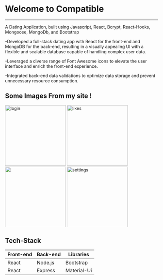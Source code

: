 <div>
  <h1>Welcome to Compatible</h1>
  <hr />
  <p>
   A Dating Application, built using Javascript, React, Bcrypt, React-Hooks, Mongoose, MongoDb, and Bootstrap

  -Developed a full-stack dating app with React for the front-end and MongoDB for the back-end, resulting in a visually appealing UI with a flexible and scalable database capable of handling complex user data.

  -Leveraged a diverse range of Font Awesome icons to elevate the user interface and enrich the front-end experience.

  -Integrated back-end data validations to optimize data storage and prevent unnecessary resource consumption.
  </p>
  <div>
    <h2>Some Images From my site !</h2>
    <div>
      <img style="width: 200px;" src="https://media.licdn.com/dms/image/C562DAQGjhcJTSUUkHw/profile-treasury-image-shrink_1920_1920/0/1678327938652?e=1680141600&v=beta&t=InnjeYD_BhTJ1INPs2Z9twobUirKc-lYOjl9VEVuW-0" alt="login"/>
      <img style="width: 200px;" src="https://media.licdn.com/dms/image/C562DAQGV50dC5-LB3Q/profile-treasury-image-shrink_1920_1920/0/1678327915211?e=1680141600&v=beta&t=rtCR5Zm45VGO8XsmEGzslaABlGs_R-Y9USCB-bzQ2dc" alt="likes"/>
      <img style="width: 200px;" src="https://media.licdn.com/dms/image/C562DAQE-fHgusxbfXA/profile-treasury-image-shrink_1920_1920/0/1678327887794?e=1680141600&v=beta&t=ClXJf9G6z8ahg0HbkRndXMyKbZBrrzWumePu4bjUlLM" alt=""matches/>
      <img style="width: 200px;" src="https://media.licdn.com/dms/image/C562DAQE4gFo9YEtFow/profile-treasury-image-shrink_1920_1920/0/1678327864669?e=1680141600&v=beta&t=rwbjUx4sQb0xwZ-9EKRKk8SLmewwdX-RP0Tm3oZEWyo" alt="settings"/>
    </div>
    <h2>Tech-Stack</h2>
    <div>
      <table>
        <thead>
          <tr>
            <th>
              Front-end
            </th>
            <th>
              Back-end
            </th>
            <th>
              Libraries
            </th>
          </tr>
        </thead>
        <tbody>
          <tr>
            <td>
            React
            </td>
            <td>
            Node.js
            </td>
            <td>
            Bootstrap
            </td>
          </tr>
          <tr>
            <td>
            React
            </td>
            <td>
            Express
            </td>
            <td>
            Material-Ui
            </td>
          </tr>
        </tbody>
      </table
    </div>
   </div>
</div>
